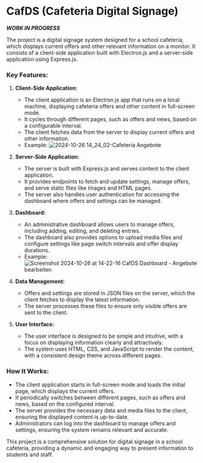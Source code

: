 # CafDS (Cafeteria Digital Signage)
***WORK IN PROGRESS***

The project is a digital signage system designed for a school cafeteria, which displays current offers and other relevant information on a monitor. It consists of a client-side application built with Electron.js and a server-side application using Express.js.

### Key Features:

1. **Client-Side Application:**
   - The client application is an Electron.js app that runs on a local machine, displaying cafeteria offers and other content in full-screen mode.
   - It cycles through different pages, such as offers and news, based on a configurable interval.
   - The client fetches data from the server to display current offers and other information.
   - Example: ![2024-10-26 14_24_02-Cafeteria Angebote](https://github.com/user-attachments/assets/7168fe0b-71e8-4c02-b3c1-a2832463e460)

2. **Server-Side Application:**
   - The server is built with Express.js and serves content to the client application.
   - It provides endpoints to fetch and update settings, manage offers, and serve static files like images and HTML pages.
   - The server also handles user authentication for accessing the dashboard where offers and settings can be managed.

3. **Dashboard:**
   - An administrative dashboard allows users to manage offers, including adding, editing, and deleting entries.
   - The dashboard also provides options to upload media files and configure settings like page switch intervals and offer display durations.
   - Example: ![Screenshot 2024-10-26 at 14-22-16 CafDS Dashboard - Angebote bearbeiten](https://github.com/user-attachments/assets/b001110a-ddeb-4158-9c08-ca23caacbcbf)

4. **Data Management:**
   - Offers and settings are stored in JSON files on the server, which the client fetches to display the latest information.
   - The server processes these files to ensure only visible offers are sent to the client.

5. **User Interface:**
   - The user interface is designed to be simple and intuitive, with a focus on displaying information clearly and attractively.
   - The system uses HTML, CSS, and JavaScript to render the content, with a consistent design theme across different pages.

### How It Works:

- The client application starts in full-screen mode and loads the initial page, which displays the current offers.
- It periodically switches between different pages, such as offers and news, based on the configured interval.
- The server provides the necessary data and media files to the client, ensuring the displayed content is up-to-date.
- Administrators can log into the dashboard to manage offers and settings, ensuring the system remains relevant and accurate.

This project is a comprehensive solution for digital signage in a school cafeteria, providing a dynamic and engaging way to present information to students and staff.

